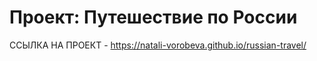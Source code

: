 # Проект: Путешествие по России

ССЫЛКА НА ПРОЕКТ - https://natali-vorobeva.github.io/russian-travel/

